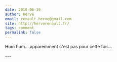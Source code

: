 ```yaml
---
date: 2010-06-19
author: Hervé
email: renault.herve@gmail.com
site: http://herverenault.fr/
tags: comment
permalink: false
---
```


<p>Hum hum... apparemment c'est pas pour cette fois...</p>
---